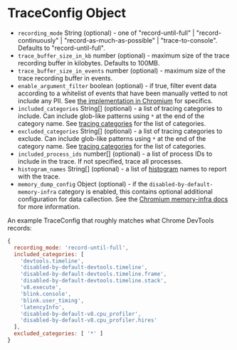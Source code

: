 # TraceConfig Object

* `recording_mode` String (optional) - one of "record-until-full" | "record-continuously" | "record-as-much-as-possible" | "trace-to-console". Defaults to "record-until-full".
* `trace_buffer_size_in_kb` number (optional) - maximum size of the trace
  recording buffer in kilobytes. Defaults to 100MB.
* `trace_buffer_size_in_events` number (optional) - maximum size of the trace
  recording buffer in events.
* `enable_argument_filter` boolean (optional) - if true, filter event data
  according to a whitelist of events that have been manually vetted to not
  include any PII. See [the implementation in
  Chromium][trace_event_args_whitelist.cc] for specifics.
* `included_categories` String[] (optional) - a list of tracing categories to
  include. Can include glob-like patterns using `*` at the end of the category
  name. See [tracing categories][] for the list of categories.
* `excluded_categories` String[] (optional) - a list of tracing categories to
  exclude. Can include glob-like patterns using `*` at the end of the category
  name. See [tracing categories][] for the list of categories.
* `included_process_ids` number[] (optional) - a list of process IDs to
  include in the trace. If not specified, trace all processes.
* `histogram_names` String[] (optional) - a list of [histogram][] names to report
  with the trace.
* `memory_dump_config` Object (optional) - if the
  `disabled-by-default-memory-infra` category is enabled, this contains
  optional additional configuration for data callection. See the [Chromium
  memory-infra docs][memory-infra docs] for more information.

An example TraceConfig that roughly matches what Chrome DevTools records:

```js
{
  recording_mode: 'record-until-full',
  included_categories: [
    'devtools.timeline',
    'disabled-by-default-devtools.timeline',
    'disabled-by-default-devtools.timeline.frame',
    'disabled-by-default-devtools.timeline.stack',
    'v8.execute',
    'blink.console',
    'blink.user_timing',
    'latencyInfo',
    'disabled-by-default-v8.cpu_profiler',
    'disabled-by-default-v8.cpu_profiler.hires'
  ],
  excluded_categories: [ '*' ]
}
```

[tracing categories]: https://chromium.googlesource.com/chromium/src/+/master/base/trace_event/builtin_categories.h
[memory-infra docs]: https://chromium.googlesource.com/chromium/src/+/master/docs/memory-infra/memory_infra_startup_tracing.md#the-advanced-way
[trace_event_args_whitelist.cc]: https://chromium.googlesource.com/chromium/src/+/master/services/tracing/public/cpp/trace_event_args_whitelist.cc
[histogram]: https://chromium.googlesource.com/chromium/src.git/+/HEAD/tools/metrics/histograms/README.md
